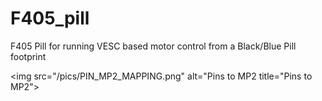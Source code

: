 # F405_pill
F405 Pill for running VESC based motor control from a Black/Blue Pill footprint

<img src="/pics/PIN_MP2_MAPPING.png" alt="Pins to MP2 title="Pins to MP2">
